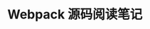 # Webpack 源码阅读笔记

<!-- - [流程开始](./流程开始.md)
- [make阶段](./make阶段.md)
- [factorizeModule](./factorizeModule.md)
- [addModule](./addModule.md)
- [buildModule](./buildModule.md)
- [seal阶段](./seal阶段.md)
- [emit阶段](./emit阶段.md)
- [import分包原理](./import.md)
- [Tree Shaking 原理](./TreeShaking原理.md)
- [SplitChunksPlugin 原理](./SplitChunksPlugin.md)
- [watch 实现](./watch实现.md)
- [vue-loader 实现](./vue-loader实现.md)
- [热更新实现原理](./热更新实现原理.md)
- [Tapable](./Tapable.md)
- [Webpack源码调试](./webpack源码调试.md)
- [Webpack优化](./Webpack优化.md)
- [webpack官方文档](./webpack官方文档.md) -->
